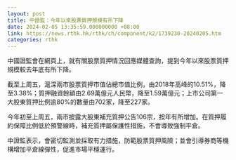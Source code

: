```yaml
---
layout: post
title: 中證監：今年以來股票質押規模有所下降
date: 2024-02-05 13:35:59.000000000 +08:00
link: https://news.rthk.hk/rthk/ch/component/k2/1739230-20240205.htm
categories: rthk
---
```


中國證監會在網頁上，就有關股票質押情況回應媒體查詢，提到今年以來股票質押規模較去年底有所下降。

截至上周五，滬深兩市股票質押市值佔總市值比例，由2018年高峰的10.51%，降至3.38%；質押融資餘額由2.69萬億元人民幣，降至1.59萬億元；上市公司第一大股東質押比例逾80%的數量由702家，降至227家。

今年初至上周五，兩市披露大股東補充質押公告106宗，按年有所增加。在質押履約保障比例低於預警線時，補充質押屬保護性措施，不會導致強制平倉。

中證監表示，會密切監測並採取有力措施，防範股票質押風險；並會引導券商等機構增加平倉線彈性，促進市場平穩運行。
